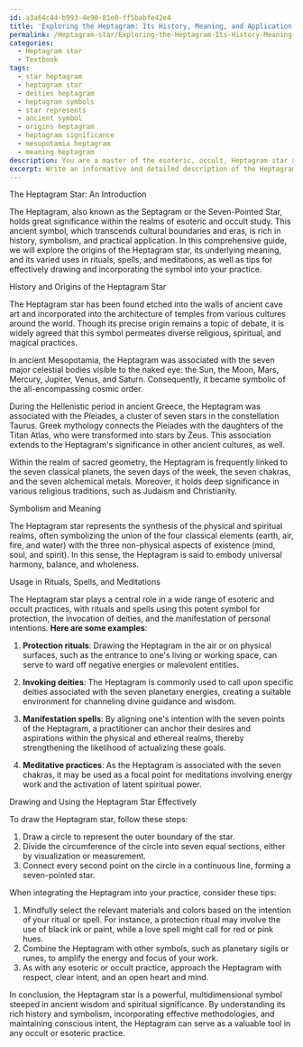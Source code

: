 ```yaml
---
id: a3a64c44-b993-4e90-81e0-ff5babfe42e4
title: 'Exploring the Heptagram: Its History, Meaning, and Application'
permalink: /Heptagram-star/Exploring-the-Heptagram-Its-History-Meaning-and-Application/
categories:
  - Heptagram star
  - Textbook
tags:
  - star heptagram
  - heptagram star
  - deities heptagram
  - heptagram symbols
  - star represents
  - ancient symbol
  - origins heptagram
  - heptagram significance
  - mesopotamia heptagram
  - meaning heptagram
description: You are a master of the esoteric, occult, Heptagram star and education, you have written many textbooks on the subject in ways that provide students with rich and deep understanding of the subject. You are being asked to write textbook-like sections on a topic and you do it with full context, explainability, and reliability in accuracy to the true facts of the topic at hand, in a textbook style that a student would easily be able to learn from, in a rich, engaging, and contextual way. Always include relevant context (such as formulas and history), related concepts, and in a way that someone can gain deep insights from.
excerpt: Write an informative and detailed description of the Heptagram star, covering its history, symbolism, usage, and significance within the occult. Include any relevant rituals, spells, or meditations that incorporate the Heptagram star, as well as tips on how to use and draw it effectively. Aim to provide a comprehensive and valuable resource for those looking to learn about and understand the deeper aspects of the Heptagram star within the realm of esoteric and occult study.
---
```

The Heptagram Star: An Introduction

The Heptagram, also known as the Septagram or the Seven-Pointed Star, holds great significance within the realms of esoteric and occult study. This ancient symbol, which transcends cultural boundaries and eras, is rich in history, symbolism, and practical application. In this comprehensive guide, we will explore the origins of the Heptagram star, its underlying meaning, and its varied uses in rituals, spells, and meditations, as well as tips for effectively drawing and incorporating the symbol into your practice.

History and Origins of the Heptagram Star

The Heptagram star has been found etched into the walls of ancient cave art and incorporated into the architecture of temples from various cultures around the world. Though its precise origin remains a topic of debate, it is widely agreed that this symbol permeates diverse religious, spiritual, and magical practices.

In ancient Mesopotamia, the Heptagram was associated with the seven major celestial bodies visible to the naked eye: the Sun, the Moon, Mars, Mercury, Jupiter, Venus, and Saturn. Consequently, it became symbolic of the all-encompassing cosmic order.

During the Hellenistic period in ancient Greece, the Heptagram was associated with the Pleiades, a cluster of seven stars in the constellation Taurus. Greek mythology connects the Pleiades with the daughters of the Titan Atlas, who were transformed into stars by Zeus. This association extends to the Heptagram's significance in other ancient cultures, as well.

Within the realm of sacred geometry, the Heptagram is frequently linked to the seven classical planets, the seven days of the week, the seven chakras, and the seven alchemical metals. Moreover, it holds deep significance in various religious traditions, such as Judaism and Christianity.

Symbolism and Meaning

The Heptagram star represents the synthesis of the physical and spiritual realms, often symbolizing the union of the four classical elements (earth, air, fire, and water) with the three non-physical aspects of existence (mind, soul, and spirit). In this sense, the Heptagram is said to embody universal harmony, balance, and wholeness.

Usage in Rituals, Spells, and Meditations

The Heptagram star plays a central role in a wide range of esoteric and occult practices, with rituals and spells using this potent symbol for protection, the invocation of deities, and the manifestation of personal intentions. **Here are some examples**:

1. ****Protection rituals****: Drawing the Heptagram in the air or on physical surfaces, such as the entrance to one's living or working space, can serve to ward off negative energies or malevolent entities.

2. ****Invoking deities****: The Heptagram is commonly used to call upon specific deities associated with the seven planetary energies, creating a suitable environment for channeling divine guidance and wisdom.

3. ****Manifestation spells****: By aligning one's intention with the seven points of the Heptagram, a practitioner can anchor their desires and aspirations within the physical and ethereal realms, thereby strengthening the likelihood of actualizing these goals.

4. ****Meditative practices****: As the Heptagram is associated with the seven chakras, it may be used as a focal point for meditations involving energy work and the activation of latent spiritual power.

Drawing and Using the Heptagram Star Effectively

To draw the Heptagram star, follow these steps:

1. Draw a circle to represent the outer boundary of the star.
2. Divide the circumference of the circle into seven equal sections, either by visualization or measurement.
3. Connect every second point on the circle in a continuous line, forming a seven-pointed star.

When integrating the Heptagram into your practice, consider these tips:

1. Mindfully select the relevant materials and colors based on the intention of your ritual or spell. For instance, a protection ritual may involve the use of black ink or paint, while a love spell might call for red or pink hues.
2. Combine the Heptagram with other symbols, such as planetary sigils or runes, to amplify the energy and focus of your work.
3. As with any esoteric or occult practice, approach the Heptagram with respect, clear intent, and an open heart and mind.

In conclusion, the Heptagram star is a powerful, multidimensional symbol steeped in ancient wisdom and spiritual significance. By understanding its rich history and symbolism, incorporating effective methodologies, and maintaining conscious intent, the Heptagram can serve as a valuable tool in any occult or esoteric practice.
